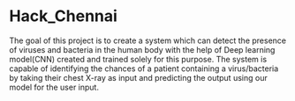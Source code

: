 # Hack_Chennai

The goal of this project is to create a system which can detect the presence of viruses and bacteria in the human body with the help of Deep learning model(CNN) created and trained solely for this purpose. The system is capable of identifying the chances of a patient containing a virus/bacteria by taking their chest X-ray as input and predicting the output using our model for the user input.